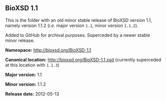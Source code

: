 ## BioXSD 1.1

This is the folder with an old minor stable release of BioXSD version 1.1, namely version 1.1.2 (*i.e.* major version `1.1`, minor version `1.1.2`).

Added to GitHub for archival purposes. Superceded by a newer stable minor release.



**Namespace:** http://bioxsd.org/BioXSD-1.1

**Canonical location:** http://bioxsd.org/BioXSD-1.1.xsd	(currently superceded at this location with `1.1.3`)

**Major version:** 1.1

**Minor version:** 1.1.2

**Release date:** 2012-05-13